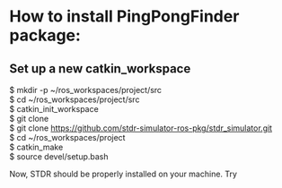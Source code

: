 # How to install PingPongFinder package:  
## Set up a new catkin_workspace  
$ mkdir -p ~/ros_workspaces/project/src  
$ cd ~/ros_workspaces/project/src  
$ catkin_init_workspace  
$ git clone <THIS REPO>  
$ git clone https://github.com/stdr-simulator-ros-pkg/stdr_simulator.git  
$ cd ~/ros_workspaces/project  
$ catkin_make  
$ source devel/setup.bash  

Now, STDR should be properly installed on your machine. Try 
